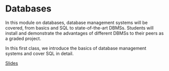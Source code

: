 # Databases

In this module on databases, database management systems will be covered, from basics and SQL to state-of-the-art DBMSs. Students will install and demonstrate the advantages of different DBMSs to their peers as a graded
project.

In this first class, we introduce the basics of database management systems and cover SQL in detail.

[Slides](https://lms.isae.fr/mod/resource/view.php?id=35952)


